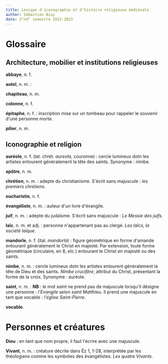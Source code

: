 ```yaml
---
title: Lexique d'iconographie et d'histoire religieuse médiévale
author: Sébastien Biay
date: 2^nd^ semestre 2022-2023
---
```



# Glossaire

## Architecture, mobilier et institutions religieuses

**abbaye**, n. f.

**autel**, n. m. : 

**chapiteau**, n. m.

**colonne**, n. f.

**épitaphe**, n. f. : inscription mise sur un tombeau pour rappeler le souvenir d'une personne morte.

**pilier**, n. m.


## Iconographie et religion

**auréole**, n. f. (lat. chrét. *aureola*, couronne) : cercle lumineux dotn les artistes entourent généralement la tête des saints. Synonyme : nimbe.

**apôtre**, n. m.

**chrétien**, n. m. : adepte du christianisme. S'écrit sans majuscule : *les premiers chrétiens*.

**eucharistie**, n. f.

**évangéliste**, n. m. : auteur d'un livre d'évangile.

**juif**, n. m. : adepte du judaïsme. S'écrit sans majuscule : *Le Messie des juifs*.

**laïc**, n. m. et adj. : personne n'appartenant pas au clergé. *Les laïcs, la société laïque*.

**mandorle**, n. f. (ital. *mandorla*) : figure géométrique en forme d'amande entourant généralement le Christ en majesté. Par extension, toute forme géométrique (circulaire, en 8, etc.) entourant le Christ en majesté ou des saints.

**nimbe**, n. m. : cercle lumineux dotn les artistes entourent généralement la tête de Dieu et des saints. *Nimbe crucifère*, attribut du Christ, présentant la forme de la croix. Synonyme : auréole.

**saint**, n. m. : **NB** : le mot *saint* ne prend pas de majuscule lorsqu'il désigne une personne : *l'Evangile selon saint Matthieu*. Il prend une majuscule en tant que vocable : *l'église Saint-Pierre*.

**vocable**.

# Personnes et créatures

**Dieu** : en tant que nom propre, il faut l'écrire avec une majuscule.

**Vivant**, n. m. : créature décrite dans Éz 1, 1-28, interprétée par les théologiens comme les symboles des évangélistes. *Les quatre Vivants*.
